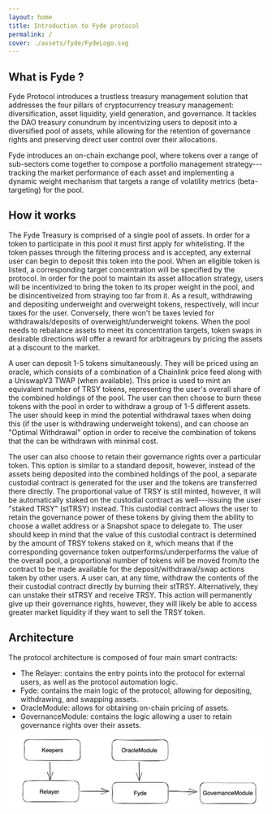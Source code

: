 ```yaml
---
layout: home
title: Introduction to Fyde protocol
permalink: /
cover: ./assets/fyde/FydeLogo.svg
---
```


## What is Fyde ? 

Fyde Protocol introduces a trustless treasury management solution that addresses the four pillars of cryptocurrency treasury management: diversification, asset liquidity, yield generation, and governance. It tackles the DAO treasury conundrum by incentivizing users to deposit into a diversified pool of assets, while allowing for the retention of governance rights and preserving direct user control over their allocations. 


Fyde introduces an on-chain exchange pool, where tokens over a range of sub-sectors come together to compose a portfolio management strategy---tracking the market performance of each asset and implementing a dynamic weight mechanism that targets a range of volatility metrics (beta-targeting) for the pool.


## How it works 

The Fyde Treasury is comprised of a single pool of assets. In order for a token to participate in this pool it must first apply for whitelisting. If the token passes through the filtering process and is accepted, any external user can begin to deposit this token into the pool. When an eligible token is listed, a corresponding target concentration will be specified by the protocol. In order for the pool to maintain its asset alllocation strategy, users will be incentivized to bring the token to its proper weight in the pool, and be disincentiveized from straying too far from it. As a result, withdrawing and depositing underweight and overweight tokens, respectively, will incur taxes for the user. Conversely, there won't be taxes levied for withdrawals/deposits of overweight/underweight tokens. When the pool needs to rebalance assets to meet its concentration targets, token swaps in desirable directions will offer a reward for arbitrageurs by pricing the assets at a discount to the market.

A user can deposit 1-5 tokens simultaneously. They will be priced using an oracle, which consists of a combination of a Chainlink price feed along with a UniswapV3 TWAP (when available). This price is used to mint an equivalent number of TRSY tokens, representing the user's overall share of the combined holdings of the pool. The user can then choose to burn these tokens with the pool in order to withdraw a group of 1-5 different assets. The user should keep in mind the potential withdrawal taxes when doing this (if the user is withdrawing underweight tokens), and can choose an "Optimal Withdrawal" option in order to receive the combination of tokens that the can be withdrawn with minimal cost.

The user can also choose to retain their governance rights over a particular token. This option is similar to a standard deposit, however, instead of the assets being deposited into the combined holdings of the pool, a separate custodial contract is generated for the user and the tokens are transferred there directly. The proportional value of TRSY is still minted, however, it will be automatically staked on the custodial contract as well---issuing the user "staked TRSY" (stTRSY) instead. This custodial contract allows the user to retain the governance power of these tokens by giving them the ability to choose a wallet address or a Snapshot space to delegate to. The user should keep in mind that the value of this custodial contract is determined by the amount of TRSY tokens staked on it, which means that if the corresponding governance token outperforms/underperforms the value of the overall pool, a proportional number of tokens will be moved from/to the contract to be made available for the deposit/withdrawal/swap actions taken by other users. A user can, at any time, withdraw the contents of the their custodial contract directly by burning their stTRSY. Alternatively, they can unstake their stTRSY and receive TRSY. This action will permanently give up their governance rights, however, they will likely be able to access greater market liquidity if they want to sell the TRSY token. 


## Architecture

The protocol architecture is composed of four main smart contracts:

- The Relayer: contains the entry points into the protocol for external users, as well as the protocol automation logic.
- Fyde: contains the main logic of the protocol, allowing for depositing, withdrawing, and swapping assets.
- OracleModule: allows for obtaining on-chain pricing of assets.
- GovernanceModule: contains the logic allowing a user to retain governance rights over their assets.
  

![Architecture](/illustrations/ContractOverview.png)
